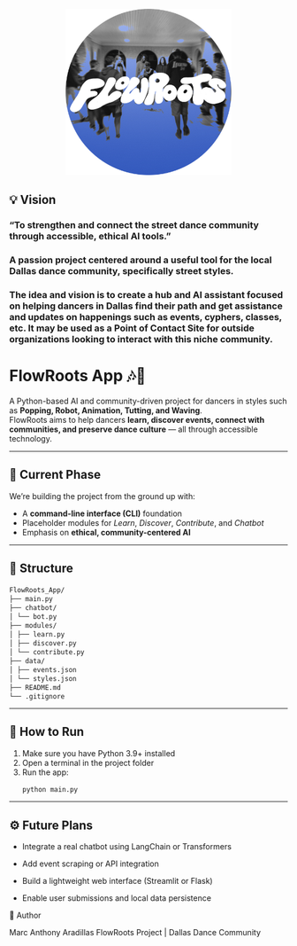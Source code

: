 <p align="center">
  <img src="assets/IG PROFILE - Copy.png" alt="FlowRoots Logo" width="300"/>
</p>

<!-- <p align="center">
  <a href="https://www.instagram.com/flowrootsdallas/">
    <img src="IG_PROFILE.png" alt="IG Profile" width="100"/>
  </a>
</p> -->

## 💡 Vision
### “To strengthen and connect the street dance community through accessible, ethical AI tools.”

### A passion project centered around a useful tool for the local Dallas dance community, specifically street styles.

### The idea and vision is to create a hub and AI assistant focused on helping dancers in Dallas find their path and get assistance and updates on happenings such as events, cyphers, classes, etc. It may be used as a Point of Contact Site for outside organizations looking to interact with this niche community.

# FlowRoots App 🎶💃

A Python-based AI and community-driven project for dancers in styles such as **Popping, Robot, Animation, Tutting, and Waving**.  
FlowRoots aims to help dancers **learn, discover events, connect with communities, and preserve dance culture** — all through accessible technology.

---

## 🌱 Current Phase
We’re building the project from the ground up with:
- A **command-line interface (CLI)** foundation
- Placeholder modules for *Learn*, *Discover*, *Contribute*, and *Chatbot*
- Emphasis on **ethical, community-centered AI**

---

## 🧩 Structure

```plaintext
FlowRoots_App/
├── main.py
├── chatbot/
│ └── bot.py
├── modules/
│ ├── learn.py
│ ├── discover.py
│ └── contribute.py
├── data/
│ ├── events.json
│ └── styles.json
├── README.md
└── .gitignore
```


---

## 🚀 How to Run
1. Make sure you have Python 3.9+ installed  
2. Open a terminal in the project folder  
3. Run the app:
   ```bash
   python main.py

---

## ⚙️ Future Plans

* Integrate a real chatbot using LangChain or Transformers

* Add event scraping or API integration

* Build a lightweight web interface (Streamlit or Flask)

* Enable user submissions and local data persistence

🧠 Author

Marc Anthony Aradillas
FlowRoots Project | Dallas Dance Community